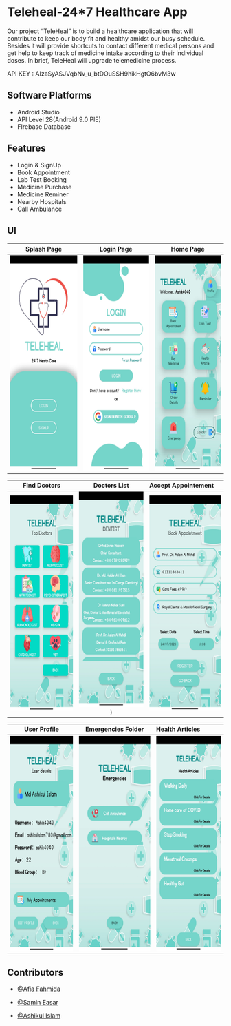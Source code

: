 
# Teleheal-24*7 Healthcare App

Our project “TeleHeal” is to build a healthcare application that will contribute to keep our body fit and healthy amidst our busy schedule. Besides it will provide shortcuts to contact different medical persons and get help to keep track of medicine intake according to their individual doses. In brief, TeleHeal will upgrade telemedicine process.

API KEY : AIzaSyASJVqbNv_u_btDOuSSH9hikHgtO6bvM3w


## Software Platforms

- Android Studio
- API Level 28(Android 9.0 PIE)
- FIrebase Database


## Features

- Login & SignUp
- Book Appointment
- Lab Test Booking
- Medicine Purchase
- Medicine Reminer
- Nearby Hospitals
- Call Ambulance

## UI
 Splash Page                 |     Login Page        | Home Page
:-------------------------:|:-------------------------:|:-------------------------:
<img src="screenshot/Splash.jpg" height="500em" />|<img src="screenshot/Login.jpg" height="500em" />|<img src="screenshot/Home.jpg" height="500em" />

  Find Dcotors                 |    Doctors List        | Accept Appointement
:-------------------------:|:-------------------------:|:----------------------
<img src="screenshot/Find Doctor.jpg" height="500em" />|<img src="screenshot/doctors.jpg" height="500em" />)|<img src="screenshot/appointment.jpg" height="500em" />

  User Profile                |    Emergencies Folder        | Health Articles
:-------------------------:|:-------------------------:|:----------------------
<img src="screenshot/Profile.jpg" height="500em" />|<img src="screenshot/emergencies.jpg" height="500em" />|<img src="screenshot/articles.jpg" height="500em" />

## Contributors

- [@Afia Fahmida](https://github.com/theta131)

- [@Samin Easar](https://github.com/samin-easar)

- [@Ashikul Islam](https://github.com/ashikulislamm)

